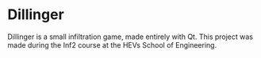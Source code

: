 # Dillinger
Dillinger is a small infiltration game, made entirely with Qt.
This project was made during the Inf2 course at the HEVs School of Engineering.